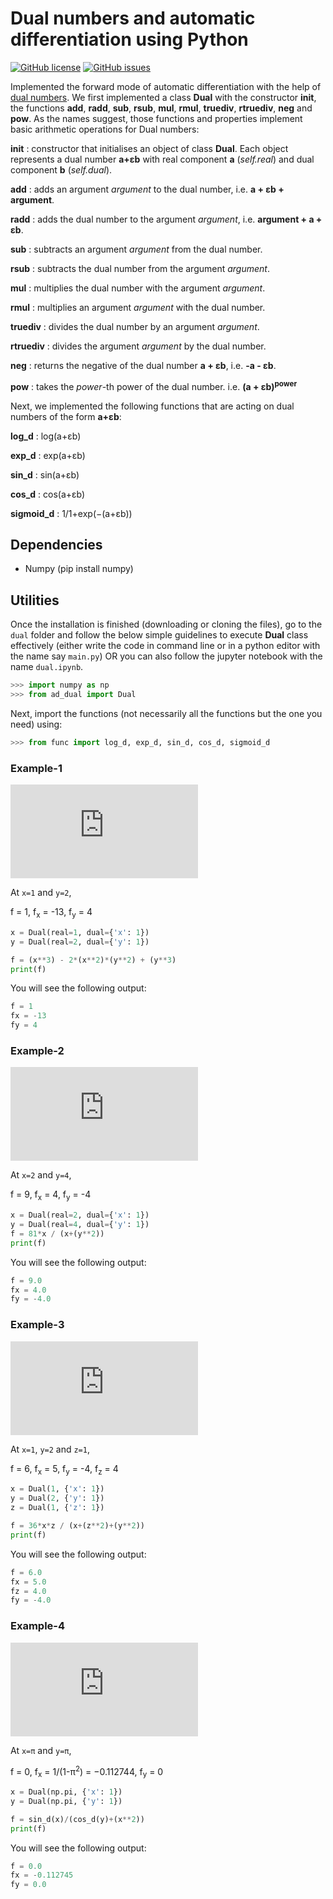 # Dual numbers and automatic differentiation using Python
[![GitHub license](https://img.shields.io/github/license/ujjwalkhandelwal/Dual-numbers-and-automatic-differentiation-using-Python?style=flat-square)](https://github.com/ujjwalkhandelwal/Dual-numbers-and-automatic-differentiation-using-Python/blob/main/LICENSE)
[![GitHub issues](https://img.shields.io/github/issues/ujjwalkhandelwal/Dual-numbers-and-automatic-differentiation-using-Python?style=flat-square
)](https://github.com/ujjwalkhandelwal/Dual-numbers-and-automatic-differentiation-using-Python/issues)

Implemented the forward mode of automatic differentiation with the help of [dual numbers](https://en.wikipedia.org/wiki/Dual_number). We first implemented a class **Dual** with the constructor **__init__**, the functions **__add__**, **__radd__**, **__sub__**, **__rsub__**, **__mul__**, **__rmul__**, **__truediv__**, **__rtruediv__**, **__neg__** and **__pow__**. As the names suggest, those functions and properties implement basic arithmetic operations for Dual numbers:

__init__ : constructor that initialises an object of class **Dual**. Each object represents a dual number **a+εb** with real component **a** (*self.real*) and dual component **b** (*self.dual*).

__add__ : adds an argument _argument_ to the dual number, i.e. **a + εb + argument**. 

__radd__ : adds the dual number to the argument _argument_, i.e. **argument + a + εb**.

__sub__ : subtracts an argument _argument_ from the dual number. 

__rsub__ : subtracts the dual number from the argument _argument_.

__mul__ : multiplies the dual number with the argument _argument_.

__rmul__ : multiplies an argument _argument_ with the dual number. 

__truediv__ : divides the dual number by an argument _argument_.

__rtruediv__ : divides the argument _argument_ by the dual number.

__neg__ : returns the negative of the dual number **a + εb**, i.e. **-a - εb**.

__pow__ : takes the _power_-th power of the dual number. i.e. **(a + εb)<sup>power<sup>** 

Next, we implemented the following functions that are acting on dual numbers of the form **a+εb**:

__log_d__ :  log(a+εb) 

__exp_d__ :  exp(a+εb) 

__sin_d__ :  sin(a+εb) 

__cos_d__ :  cos(a+εb) 

__sigmoid_d__ :  1/1+exp(−(a+εb))

## Dependencies
    
  - Numpy (pip install numpy)

## Utilities
Once the installation is finished (downloading or cloning the files), go to the `dual` folder and follow the below simple guidelines to execute **Dual** class effectively (either write the code in command line or in a python editor with the name say `main.py`) OR you can also follow the jupyter notebook with the name `dual.ipynb`.  
```py
>>> import numpy as np
>>> from ad_dual import Dual
```

Next, import the functions (not necessarily all the functions but the one you need) using:
```py
>>> from func import log_d, exp_d, sin_d, cos_d, sigmoid_d
```

### Example-1

![eg1](https://latex.codecogs.com/gif.latex?f%28x%2Cy%2Cz%29%20%3D%20x%5E3%20-%202x%5E2y%5E2%20&plus;%20y%5E3%20%5C%5C%20%5C%5C%20f_x%20%3D%20%5Cfrac%7B%5Cpartial%20f%7D%7B%5Cpartial%20%5C%3Ax%7D%20%3D%203x%5E2%20-%204xy%5E2%20%5C%5C%20%5C%5C%20%5C%5C%20f_y%20%3D%20%5Cfrac%7B%5Cpartial%20f%7D%7B%5Cpartial%20%5C%3Ay%7D%20%3D%203y%5E2%20-%204x%5E2y)

At `x=1` and `y=2`,

f = 1, f<sub>x</sub> = -13, f<sub>y</sub> = 4

```py
x = Dual(real=1, dual={'x': 1})
y = Dual(real=2, dual={'y': 1})

f = (x**3) - 2*(x**2)*(y**2) + (y**3)
print(f)
```

You will see the following output:

```py
f = 1
fx = -13
fy = 4
```
### Example-2


![eg2](https://latex.codecogs.com/gif.latex?f%28x%2Cy%2Cz%29%20%3D%20%5Cfrac%7B81x%7D%7Bx&plus;y%5E2%7D%20%5C%5C%20%5C%5C%20%5C%5C%20f_x%20%3D%20%5Cfrac%7B%5Cpartial%20f%7D%7B%5Cpartial%20%5C%3Ax%7D%20%3D%20%5Cfrac%7B81y%5E2%7D%7B%5Cleft%28x&plus;y%5E2%5Cright%29%5E2%7D%20%5C%5C%20%5C%5C%20%5C%5C%20f_y%20%3D%20%5Cfrac%7B%5Cpartial%20f%7D%7B%5Cpartial%20%5C%3Ay%7D%20%3D%20-%5Cfrac%7B162xy%7D%7B%5Cleft%28x&plus;y%5E2%5Cright%29%5E2%7D)

At `x=2` and `y=4`,

f = 9, f<sub>x</sub> = 4, f<sub>y</sub> = -4

```py
x = Dual(real=2, dual={'x': 1})
y = Dual(real=4, dual={'y': 1})
f = 81*x / (x+(y**2))
print(f)
```

You will see the following output:

```py
f = 9.0
fx = 4.0
fy = -4.0
```

### Example-3

![eg2](https://latex.codecogs.com/gif.latex?f%28x%2Cy%2Cz%29%20%3D%20%5Cfrac%7B36xz%7D%7Bx&plus;z%5E2&plus;y%5E2%7D%20%5C%5C%20%5C%5C%20%5C%5C%20f_x%20%3D%20%5Cfrac%7B%5Cpartial%20f%7D%7B%5Cpartial%20%5C%3Ax%7D%20%3D%20%5Cfrac%7B36z%5Cleft%28z%5E2&plus;y%5E2%5Cright%29%7D%7B%5Cleft%28x&plus;z%5E2&plus;y%5E2%5Cright%29%5E2%7D%20%5C%5C%20%5C%5C%20%5C%5C%20f_y%20%3D%20%5Cfrac%7B%5Cpartial%20f%7D%7B%5Cpartial%20%5C%3Ay%7D%20%3D%20-%5Cfrac%7B72xzy%7D%7B%5Cleft%28x&plus;z%5E2&plus;y%5E2%5Cright%29%5E2%7D%20%5C%5C%20%5C%5C%20%5C%5C%20f_z%20%3D%20%5Cfrac%7B%5Cpartial%20f%7D%7B%5Cpartial%20%5C%3Az%7D%20%3D%20%5Cfrac%7B36x%5Cleft%28-z%5E2&plus;x&plus;y%5E2%5Cright%29%7D%7B%5Cleft%28x&plus;z%5E2&plus;y%5E2%5Cright%29%5E2%7D)

At `x=1`, `y=2` and `z=1`,

f = 6, f<sub>x</sub> = 5, f<sub>y</sub> = -4, f<sub>z</sub> = 4

```py
x = Dual(1, {'x': 1})
y = Dual(2, {'y': 1})
z = Dual(1, {'z': 1})

f = 36*x*z / (x+(z**2)+(y**2))
print(f)
```

You will see the following output:

```py
f = 6.0
fx = 5.0
fz = 4.0
fy = -4.0
```

### Example-4

![eg2](https://latex.codecogs.com/gif.latex?f%28x%2Cy%2Cz%29%20%3D%20%5Cfrac%7B%5Csin%28x%29%7D%7B%5Ccos%28y%29&plus;x%5E2%7D%20%5C%5C%20%5C%5C%20%5C%5C%20f_x%20%3D%20%5Cfrac%7B%5Cpartial%20f%7D%7B%5Cpartial%20%5C%3Ax%7D%20%3D%20%5Cfrac%7B%5Ccos%20%5Cleft%28x%5Cright%29%5Cleft%28%5Ccos%20%5Cleft%28y%5Cright%29&plus;x%5E2%5Cright%29-2x%5Csin%20%5Cleft%28x%5Cright%29%7D%7B%5Cleft%28%5Ccos%20%5Cleft%28y%5Cright%29&plus;x%5E2%5Cright%29%5E2%7D%20%5C%5C%20%5C%5C%20%5C%5C%20f_y%20%3D%20%5Cfrac%7B%5Cpartial%20f%7D%7B%5Cpartial%20%5C%3Ay%7D%20%3D%20%5Cfrac%7B%5Csin%20%5Cleft%28x%5Cright%29%5Csin%20%5Cleft%28y%5Cright%29%7D%7B%5Cleft%28%5Ccos%20%5Cleft%28y%5Cright%29&plus;x%5E2%5Cright%29%5E2%7D)

At `x=π` and `y=π`,

f = 0, f<sub>x</sub> = 1/(1-π<sup>2</sup>) = −0.112744, f<sub>y</sub> = 0

```py
x = Dual(np.pi, {'x': 1})
y = Dual(np.pi, {'y': 1})

f = sin_d(x)/(cos_d(y)+(x**2))
print(f)
```

You will see the following output:

```py
f = 0.0
fx = -0.112745
fy = 0.0
```
